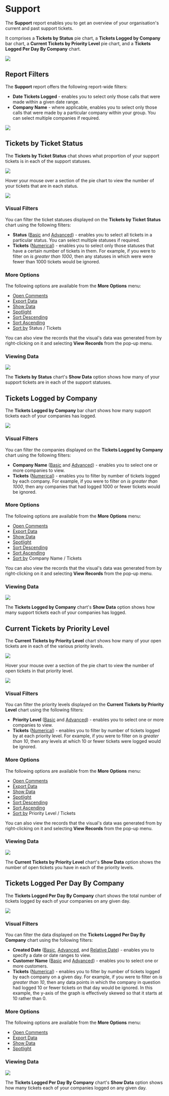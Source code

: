 # Support

The **Support** report enables you to get an overview of your organisation's current and past support tickets. 

It comprises a **Tickets by Status** pie chart, a **Tickets Logged by Company** bar chart, a **Current Tickets by Priority Level**  pie chart, and a **Tickets Logged Per Day By Company** chart.

<a href="../images/reports/support2.png" target="_blank">
    <img src="../images/reports/support2.png"/>
</a>

## Report Filters

The **Support** report offers the following report-wide filters:

* **Date Tickets Logged** - enables you to select only those calls that were made within a given date range.
* **Company Name** - where applicable, enables you to select only those calls that were made by a particular company within your group. You can select multiple companies if required.

<a href="../images/reports/support-left-filter2.png" target="_blank">
    <img src="../images/reports/support-left-filter2.png"/>
</a>

## Tickets by Ticket Status

The **Tickets by Ticket Status** chat shows what proportion of your support tickets is in each of the support statuses.

<a href="../images/reports/support-by-status2.png" target="_blank">
    <img src="../images/reports/support-by-status2.png"/>
</a>

Hover your mouse over a section of the pie chart to view the number of your tickets that are in each status.

<a href="../images/reports/support-by-status-highlight2.png" target="_blank">
    <img src="../images/reports/support-by-status-highlight2.png"/>
</a>

### Visual Filters

You can filter the ticket statuses displayed on the **Tickets by Ticket Status** chart using the following filters:

* **Status** ([Basic](/pro/reports/filters-options.html#using-basic-filters) and [Advanced](/pro/reports/filters-options.html#using-advanced-filters)) - enables you to select all tickets in a particular status. You can select multiple statuses if required.
* **Tickets** ([Numerical](/pro/reports/filters-options.html#using-numerical-filters)) - enables you to select only those statuses that have a certain number of tickets in them. For example, if you were to filter on *is greater than 1000*, then any statuses in which were were fewer than 1000 tickets would be ignored.

### More Options

The following options are available from the **More Options** menu:

* [Open Comments](/pro/reports/filters-options.html#open-comments)
* [Export Data](/pro/reports/filters-options.html#export-data)
* [Show Data](/pro/reports/filters-options.html#show-data)
* [Spotlight](/pro/reports/filters-options.html#spotlight)
* [Sort Descending](/pro/reports/filters-options.html#sort-descending--ascending--sort-by)
* [Sort Ascending](/pro/reports/filters-options.html#sort-descending--ascending--sort-by)
* [Sort by](/pro/reports/filters-options.html#sort-descending--ascending--sort-by) Status / Tickets

You can also view the records that the visual's data was generated from by right-clicking on it and selecting **View Records** from the pop-up menu.

### Viewing Data

<a href="../images/reports/support-by-status-data.png" target="_blank">
    <img src="../images/reports/support-by-status-data.png"/>
</a>

The **Tickets by Status** chart's **Show Data** option shows how many of your support tickets are in each of the support statuses.

## Tickets Logged by Company

The **Tickets Logged by Company** bar chart shows how many support tickets each of your companies has logged.

<a href="../images/reports/support-by-company.png" target="_blank">
    <img src="../images/reports/support-by-company.png"/>
</a>

### Visual Filters

You can filter the companies displayed on the **Tickets Logged by Company** chart using the following filters:

* **Company Name** ([Basic](/pro/reports/filters-options.html#using-basic-filters) and [Advanced](/pro/reports/filters-options.html#using-advanced-filters)) - enables you to select one or more companies to view.
* **Tickets** ([Numerical](/pro/reports/filters-options.html#using-numerical-filters)) - enables you to filter by number of tickets logged by each company. For example, if you were to filter on *is greater than 1000*, then any companies that had logged 1000 or fewer tickets would be ignored.

### More Options

The following options are available from the **More Options** menu:

* [Open Comments](/pro/reports/filters-options.html#open-comments)
* [Export Data](/pro/reports/filters-options.html#export-data)
* [Show Data](/pro/reports/filters-options.html#show-data)
* [Spotlight](/pro/reports/filters-options.html#spotlight)
* [Sort Descending](/pro/reports/filters-options.html#sort-descending--ascending--sort-by)
* [Sort Ascending](/pro/reports/filters-options.html#sort-descending--ascending--sort-by)
* [Sort by](/pro/reports/filters-options.html#sort-descending--ascending--sort-by) Company Name / Tickets

You can also view the records that the visual's data was generated from by right-clicking on it and selecting **View Records** from the pop-up menu.

### Viewing Data

<a href="../images/reports/support-by-company-data.png" target="_blank">
    <img src="../images/reports/support-by-company-data.png"/>
</a>

The **Tickets Logged by Company** chart's **Show Data** option shows how many support tickets each of your companies has logged.

## Current Tickets by Priority Level

The **Current Tickets by Priority Level** chart shows how many of your open tickets are in each of the various priority levels.

<a href="../images/reports/support-priority2.png" target="_blank">
    <img src="../images/reports/support-priority2.png"/>
</a>

Hover your mouse over a section of the pie chart to view the number of open tickets in that priority level.

<a href="../images/reports/support-priority-highlight2.png" target="_blank">
    <img src="../images/reports/support-priority-highlight2.png"/>
</a>

### Visual Filters

You can filter the priority levels displayed on the **Current Tickets by Priority Level** chart using the following filters:

* **Priority Level** ([Basic](/pro/reports/filters-options.html#using-basic-filters) and [Advanced](/pro/reports/filters-options.html#using-advanced-filters)) - enables you to select one or more companies to view.
* **Tickets** ([Numerical](/pro/reports/filters-options.html#using-numerical-filters)) - enables you to filter by number of tickets logged by at each priority level. For example, if you were to filter on *is greater than 10*, then any levels at which 10 or fewer tickets were logged would be ignored.

### More Options

The following options are available from the **More Options** menu:

* [Open Comments](/pro/reports/filters-options.html#open-comments)
* [Export Data](/pro/reports/filters-options.html#export-data)
* [Show Data](/pro/reports/filters-options.html#show-data)
* [Spotlight](/pro/reports/filters-options.html#spotlight)
* [Sort Descending](/pro/reports/filters-options.html#sort-descending--ascending--sort-by)
* [Sort Ascending](/pro/reports/filters-options.html#sort-descending--ascending--sort-by)
* [Sort by](/pro/reports/filters-options.html#sort-descending--ascending--sort-by) Priority Level / Tickets

You can also view the records that the visual's data was generated from by right-clicking on it and selecting **View Records** from the pop-up menu.

### Viewing Data

<a href="../images/reports/support-priority-data.png" target="_blank">
    <img src="../images/reports/support-priority-data.png"/>
</a>

The **Current Tickets by Priority Level** chart's **Show Data** option shows the number of open tickets you have in each of the priority levels.

## Tickets Logged Per Day By Company

The **Tickets Logged Per Day By Company** chart shows the total number of tickets logged by each of your companies on any given day.

<a href="../images/reports/support-per-day.png" target="_blank">
    <img src="../images/reports/support-per-day.png"/>
</a>

### Visual Filters

You can filter the data displayed on the **Tickets Logged Per Day By Company** chart using the following filters:

* **Created Date** ([Basic](/pro/reports/filters-options.html#using-basic-filters), [Advanced](/pro/reports/filters-options.html#using-advanced-filters), and [Relative Date](/pro/reports/filters-options.html#using-relative-date-filters)) - enables you to specify a date or date ranges to view.
* **Customer Name** ([Basic](/pro/reports/filters-options.html#using-basic-filters) and [Advanced](/pro/reports/filters-options.html#using-advanced-filters)) - enables you to select one or more customers.
* **Tickets** ([Numerical](/pro/reports/filters-options.html#using-numerical-filters)) - enables you to filter by number of tickets logged by each company on a given day. For example, if you were to filter on *is greater than 10*, then any data points in which the company in question had logged 10 or fewer tickets on that day would be ignored. In this example, the y-axis of the graph is effectively skewed so that it starts at 10 rather than 0.

### More Options

The following options are available from the **More Options** menu:

* [Open Comments](/pro/reports/filters-options.html#open-comments)
* [Export Data](/pro/reports/filters-options.html#export-data)
* [Show Data](/pro/reports/filters-options.html#show-data)
* [Spotlight](/pro/reports/filters-options.html#spotlight)

### Viewing Data

<a href="../images/reports/support-per-day-data.png" target="_blank">
    <img src="../images/reports/support-per-day-data.png"/>
</a>

The **Tickets Logged Per Day By Company** chart's **Show Data** option shows how many tickets each of your companies logged on any given day.